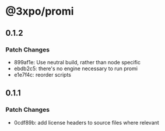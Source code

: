 # @3xpo/promi

## 0.1.2

### Patch Changes

- 899af1e: Use neutral build, rather than node specific
- ebdb2c5: there's no engine necessary to run promi
- e1e7f4c: reorder scripts

## 0.1.1

### Patch Changes

- 0cdf89b: add license headers to source files where relevant
